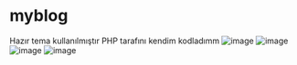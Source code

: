 # myblog
Hazır tema kullanılmıştır 
PHP tarafını kendim kodladımm
![image](https://user-images.githubusercontent.com/46530754/210074203-e648e57f-ee84-4c1a-9eb3-27bd2c16a112.png)
![image](https://user-images.githubusercontent.com/46530754/210074249-ac97dd68-8b40-4af4-a2a9-84976c6629c8.png)
![image](https://user-images.githubusercontent.com/46530754/210074275-dba6ddb8-a0ed-44a7-ab09-d7764d05d589.png)
![image](https://user-images.githubusercontent.com/46530754/210074307-b78555ab-496a-4944-a606-e8294a341904.png)
